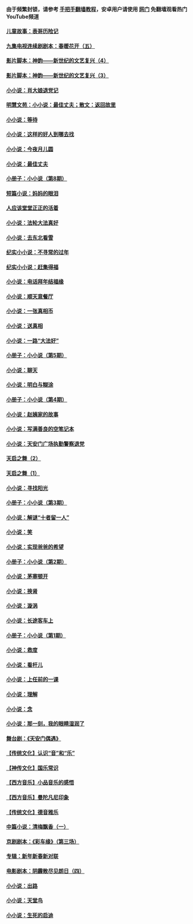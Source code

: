 #### 由于频繁封锁，请参考 [手把手翻墙教程](https://github.com/gfw-breaker/guides/wiki/)，安卓用户请使用 [网门](https://github.com/gfw-breaker/nogfw/blob/master/dl.md?t=06170301) 免翻墙观看热门YouTube频道 

#### [儿童故事：表哥历险记](../pages/328/383535.md?t=06170301) 

#### [九集电视连续剧剧本：春暖花开（五）](../pages/328/275919.md?t=06170301) 

#### [影片脚本：神韵——新世纪的文艺复兴（4）](../pages/328/266089.md?t=06170301) 

#### [影片脚本：神韵——新世纪的文艺复兴（3）](../pages/328/266087.md?t=06170301) 

#### [小小说：肖大娘退党记](../pages/328/239807.md?t=06170301) 

#### [明慧文苑：小小说：最佳丈夫；散文：返回故里](../pages/328/3439.md?t=06170301) 

#### [小小说：等待](../pages/328/223927.md?t=06170301) 

#### [小小说：这样的好人到哪去找](../pages/328/209396.md?t=06170301) 

#### [小小说：今夜月儿圆](../pages/328/193588.md?t=06170301) 

#### [小小说：最佳丈夫](../pages/328/190938.md?t=06170301) 

#### [小册子：小小说（第8期）](../pages/328/188202.md?t=06170301) 

#### [短篇小说：妈妈的眼泪](../pages/328/187712.md?t=06170301) 

#### [人应该堂堂正正的活着](../pages/328/182430.md?t=06170301) 

#### [小小说：法轮大法真好](../pages/328/174669.md?t=06170301) 

#### [小小说：去东北看雪](../pages/328/173882.md?t=06170301) 

#### [纪实小小说：不寻常的过年](../pages/328/173187.md?t=06170301) 

#### [纪实小小说：赶集得福](../pages/328/172652.md?t=06170301) 

#### [小小说：电话拜年结福缘](../pages/328/172533.md?t=06170301) 

#### [小小说：顺天意餐厅](../pages/328/170182.md?t=06170301) 

#### [小小说：一张真相币](../pages/328/169410.md?t=06170301) 

#### [小小说：送真相](../pages/328/166713.md?t=06170301) 

#### [小小说：一路“大法好”](../pages/328/162016.md?t=06170301) 

#### [小册子：小小说（第5期）](../pages/328/161131.md?t=06170301) 

#### [小小说：聊天](../pages/328/159640.md?t=06170301) 

#### [小小说：明白与糊涂](../pages/328/158101.md?t=06170301) 

#### [小册子：小小说（第4期）](../pages/328/158006.md?t=06170301) 

#### [小小说：赵姨家的故事](../pages/328/157843.md?t=06170301) 

#### [小小说：写满善良的空笔记本](../pages/328/157382.md?t=06170301) 

#### [小小说：天安门广场执勤警察退党](../pages/328/156982.md?t=06170301) 

#### [天启之舞（2）](../pages/328/153440.md?t=06170301) 

#### [天启之舞（1）](../pages/328/153439.md?t=06170301) 

#### [小小说：寻找阳光](../pages/328/153065.md?t=06170301) 

#### [小册子：小小说（第3期）](../pages/328/151715.md?t=06170301) 

#### [小小说：解谜“十者留一人”](../pages/328/148967.md?t=06170301) 

#### [小小说：笑](../pages/328/148905.md?t=06170301) 

#### [小小说：实现爸爸的希望](../pages/328/148096.md?t=06170301) 

#### [小册子：小小说（第2期）](../pages/328/147214.md?t=06170301) 

#### [小小说：茅塞顿开](../pages/328/147030.md?t=06170301) 

#### [小小说：换肾](../pages/328/146770.md?t=06170301) 

#### [小小说：漩涡](../pages/328/146683.md?t=06170301) 

#### [小小说：长途客车上](../pages/328/145076.md?t=06170301) 

#### [小册子：小小说（第1期）](../pages/328/143963.md?t=06170301) 

#### [小小说：救度](../pages/328/143927.md?t=06170301) 

#### [小小说：看杆儿](../pages/328/142137.md?t=06170301) 

#### [小小说：上任前的一课](../pages/328/140808.md?t=06170301) 

#### [小小说：理解](../pages/328/140476.md?t=06170301) 

#### [小小说：念](../pages/328/139513.md?t=06170301) 

#### [小小说：那一刻，我的眼睛湿润了](../pages/328/138476.md?t=06170301) 

#### [舞台剧：《天安门偶遇》](../pages/328/117155.md?t=06170301) 

#### [【传统文化】认识“音”和“乐”](../pages/328/108667.md?t=06170301) 

#### [【神传文化】国乐常识](../pages/328/104225.md?t=06170301) 

#### [【西方音乐】小品音乐的感悟](../pages/328/102924.md?t=06170301) 

#### [【西方音乐】曼陀凡尼印象](../pages/328/102922.md?t=06170301) 

#### [【传统文化】德音雅乐](../pages/328/102923.md?t=06170301) 

#### [中篇小说：清梅飘香（一）](../pages/328/101058.md?t=06170301) 

#### [京剧剧本：《彩车缘》（第三场）](../pages/328/96434.md?t=06170301) 

#### [专辑：新年新春新对联](../pages/328/94991.md?t=06170301) 

#### [电影剧本：阴霾散尽见朗日（四）](../pages/328/87081.md?t=06170301) 

#### [小小说：出路](../pages/328/84848.md?t=06170301) 

#### [小小说：天堂鸟](../pages/328/83084.md?t=06170301) 

#### [小小说：生死的启迪](../pages/328/70977.md?t=06170301) 

